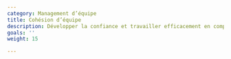 ```yaml
---
category: Management d’équipe
title: Cohésion d’équipe
description: Développer la confiance et travailler efficacement en complémentarité
goals: ''
weight: 15

---
```


